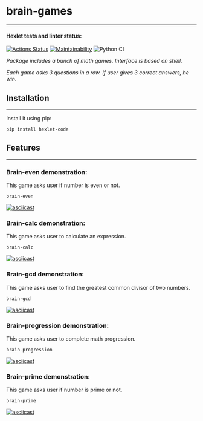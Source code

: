# brain-games
___
#### Hexlet tests and linter status:
[![Actions Status](https://github.com/Catoiren/python-project-lvl1/workflows/hexlet-check/badge.svg)](https://github.com/Catoiren/python-project-lvl1/actions)
[![Maintainability](https://api.codeclimate.com/v1/badges/a99a88d28ad37a79dbf6/maintainability)](https://codeclimate.com/github/codeclimate/codeclimate/maintainability)
![Python CI](https://github.com/Catoiren/python-project-lvl1/actions/workflows/linter.yml/badge.svg)

_Package includes a bunch of math games. Interface is based on shell._

_Each game asks 3 questions in a row. If user gives 3 correct answers, he win._

## Installation
___
Install it using pip:

    pip install hexlet-code

## Features
___
### Brain-even demonstration:
This game asks user if number is even or not.

    brain-even

[![asciicast](https://asciinema.org/a/404243.svg)](https://asciinema.org/a/404243)

### Brain-calc demonstration:
This game asks user to calculate an expression.

    brain-calc

[![asciicast](https://asciinema.org/a/418169.svg)](https://asciinema.org/a/418169)

### Brain-gcd demonstration:
This game asks user to find the greatest common divisor of two numbers.

    brain-gcd

[![asciicast](https://asciinema.org/a/418184.svg)](https://asciinema.org/a/418184)

### Brain-progression demonstration:
This game asks user to complete math progression.

    brain-progression

[![asciicast](https://asciinema.org/a/418812.svg)](https://asciinema.org/a/418812)

### Brain-prime demonstration:
This game asks user if number is prime or not.

    brain-prime

[![asciicast](https://asciinema.org/a/418875.svg)](https://asciinema.org/a/418875)
